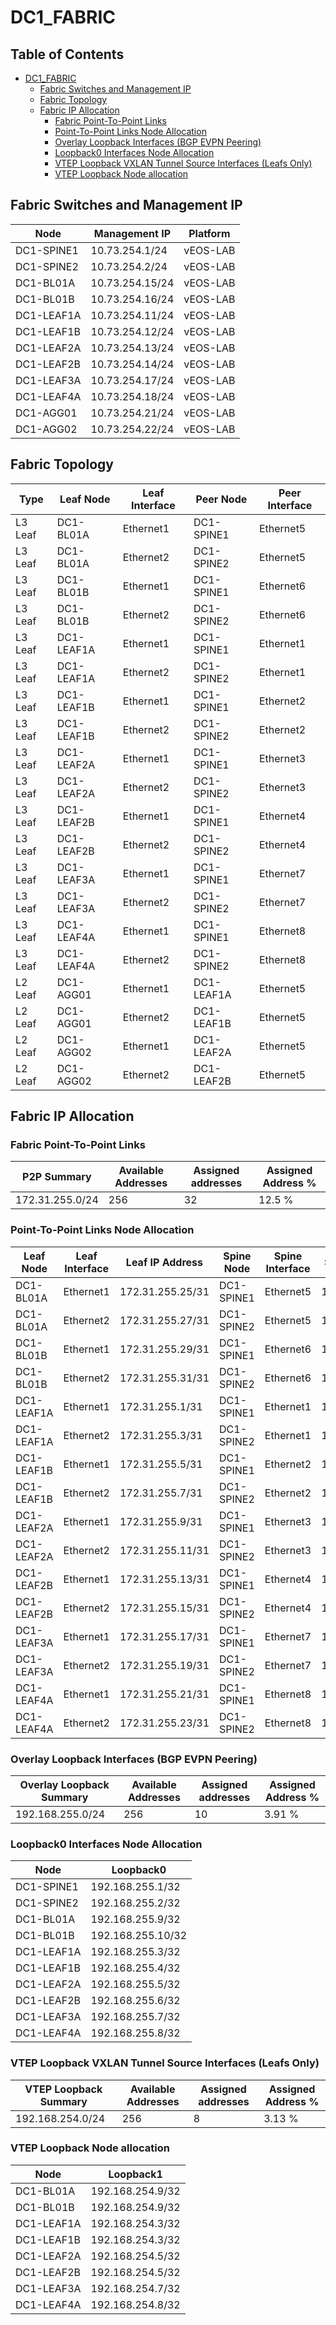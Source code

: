 # DC1_FABRIC

## Table of Contents

- [DC1_FABRIC](#dc1fabric )
  - [Fabric Switches and Management IP](#fabric-switches-and-management-ip)
  - [Fabric Topology](#fabric-topology)
  - [Fabric IP Allocation](#fabric-ip-allocation)
    - [Fabric Point-To-Point Links](#fabric-point-to-point-links)
    - [Point-To-Point Links Node Allocation](#point-to-point-links-node-allocation)
    - [Overlay Loopback Interfaces (BGP EVPN Peering)](#overlay-loopback-interfaces-bgp-evpn-peering)
    - [Loopback0 Interfaces Node Allocation](#loopback0-interfaces-node-allocation)
    - [VTEP Loopback VXLAN Tunnel Source Interfaces (Leafs Only)](#vtep-loopback-vxlan-tunnel-source-interfaces-leafs-only)
    - [VTEP Loopback Node allocation](#vtep-loopback-node-allocation)

## Fabric Switches and Management IP

| Node | Management IP | Platform |
| ---- | ------------- | -------- |
| DC1-SPINE1 | 10.73.254.1/24 | vEOS-LAB |
| DC1-SPINE2 | 10.73.254.2/24 | vEOS-LAB |
| DC1-BL01A | 10.73.254.15/24 | vEOS-LAB |
| DC1-BL01B | 10.73.254.16/24 | vEOS-LAB |
| DC1-LEAF1A | 10.73.254.11/24 | vEOS-LAB |
| DC1-LEAF1B | 10.73.254.12/24 | vEOS-LAB |
| DC1-LEAF2A | 10.73.254.13/24 | vEOS-LAB |
| DC1-LEAF2B | 10.73.254.14/24 | vEOS-LAB |
| DC1-LEAF3A | 10.73.254.17/24 | vEOS-LAB |
| DC1-LEAF4A | 10.73.254.18/24 | vEOS-LAB |
| DC1-AGG01 | 10.73.254.21/24 | vEOS-LAB |
| DC1-AGG02 | 10.73.254.22/24 | vEOS-LAB |

## Fabric Topology

| Type | Leaf Node | Leaf Interface | Peer Node | Peer Interface |
| ---- | --------- | -------------- | --------- | -------------- |
| L3 Leaf | DC1-BL01A | Ethernet1 | DC1-SPINE1 | Ethernet5 |
| L3 Leaf | DC1-BL01A | Ethernet2 | DC1-SPINE2 | Ethernet5 |
| L3 Leaf | DC1-BL01B | Ethernet1 | DC1-SPINE1 | Ethernet6 |
| L3 Leaf | DC1-BL01B | Ethernet2 | DC1-SPINE2 | Ethernet6 |
| L3 Leaf | DC1-LEAF1A | Ethernet1 | DC1-SPINE1 | Ethernet1 |
| L3 Leaf | DC1-LEAF1A | Ethernet2 | DC1-SPINE2 | Ethernet1 |
| L3 Leaf | DC1-LEAF1B | Ethernet1 | DC1-SPINE1 | Ethernet2 |
| L3 Leaf | DC1-LEAF1B | Ethernet2 | DC1-SPINE2 | Ethernet2 |
| L3 Leaf | DC1-LEAF2A | Ethernet1 | DC1-SPINE1 | Ethernet3 |
| L3 Leaf | DC1-LEAF2A | Ethernet2 | DC1-SPINE2 | Ethernet3 |
| L3 Leaf | DC1-LEAF2B | Ethernet1 | DC1-SPINE1 | Ethernet4 |
| L3 Leaf | DC1-LEAF2B | Ethernet2 | DC1-SPINE2 | Ethernet4 |
| L3 Leaf | DC1-LEAF3A | Ethernet1 | DC1-SPINE1 | Ethernet7 |
| L3 Leaf | DC1-LEAF3A | Ethernet2 | DC1-SPINE2 | Ethernet7 |
| L3 Leaf | DC1-LEAF4A | Ethernet1 | DC1-SPINE1 | Ethernet8 |
| L3 Leaf | DC1-LEAF4A | Ethernet2 | DC1-SPINE2 | Ethernet8 |
| L2 Leaf | DC1-AGG01 | Ethernet1 | DC1-LEAF1A | Ethernet5 |
| L2 Leaf | DC1-AGG01 | Ethernet2 | DC1-LEAF1B | Ethernet5 |
| L2 Leaf | DC1-AGG02 | Ethernet1 | DC1-LEAF2A | Ethernet5 |
| L2 Leaf | DC1-AGG02 | Ethernet2 | DC1-LEAF2B | Ethernet5 |

## Fabric IP Allocation

### Fabric Point-To-Point Links

| P2P Summary | Available Addresses | Assigned addresses | Assigned Address % |
| ----------- | ------------------- | ------------------ | ------------------ |
| 172.31.255.0/24 | 256 | 32 | 12.5 % |

### Point-To-Point Links Node Allocation

| Leaf Node | Leaf Interface | Leaf IP Address | Spine Node | Spine Interface | Spine IP Address |
| --------- | -------------- | --------------- | ---------- | --------------- | ---------------- |
| DC1-BL01A | Ethernet1 | 172.31.255.25/31 | DC1-SPINE1 | Ethernet5 | 172.31.255.24/31 |
| DC1-BL01A | Ethernet2 | 172.31.255.27/31 | DC1-SPINE2 | Ethernet5 | 172.31.255.26/31 |
| DC1-BL01B | Ethernet1 | 172.31.255.29/31 | DC1-SPINE1 | Ethernet6 | 172.31.255.28/31 |
| DC1-BL01B | Ethernet2 | 172.31.255.31/31 | DC1-SPINE2 | Ethernet6 | 172.31.255.30/31 |
| DC1-LEAF1A | Ethernet1 | 172.31.255.1/31 | DC1-SPINE1 | Ethernet1 | 172.31.255.0/31 |
| DC1-LEAF1A | Ethernet2 | 172.31.255.3/31 | DC1-SPINE2 | Ethernet1 | 172.31.255.2/31 |
| DC1-LEAF1B | Ethernet1 | 172.31.255.5/31 | DC1-SPINE1 | Ethernet2 | 172.31.255.4/31 |
| DC1-LEAF1B | Ethernet2 | 172.31.255.7/31 | DC1-SPINE2 | Ethernet2 | 172.31.255.6/31 |
| DC1-LEAF2A | Ethernet1 | 172.31.255.9/31 | DC1-SPINE1 | Ethernet3 | 172.31.255.8/31 |
| DC1-LEAF2A | Ethernet2 | 172.31.255.11/31 | DC1-SPINE2 | Ethernet3 | 172.31.255.10/31 |
| DC1-LEAF2B | Ethernet1 | 172.31.255.13/31 | DC1-SPINE1 | Ethernet4 | 172.31.255.12/31 |
| DC1-LEAF2B | Ethernet2 | 172.31.255.15/31 | DC1-SPINE2 | Ethernet4 | 172.31.255.14/31 |
| DC1-LEAF3A | Ethernet1 | 172.31.255.17/31 | DC1-SPINE1 | Ethernet7 | 172.31.255.16/31 |
| DC1-LEAF3A | Ethernet2 | 172.31.255.19/31 | DC1-SPINE2 | Ethernet7 | 172.31.255.18/31 |
| DC1-LEAF4A | Ethernet1 | 172.31.255.21/31 | DC1-SPINE1 | Ethernet8 | 172.31.255.20/31 |
| DC1-LEAF4A | Ethernet2 | 172.31.255.23/31 | DC1-SPINE2 | Ethernet8 | 172.31.255.22/31 |

### Overlay Loopback Interfaces (BGP EVPN Peering)

| Overlay Loopback Summary | Available Addresses | Assigned addresses | Assigned Address % |
| ------------------------ | ------------------- | ------------------ | ------------------ |
| 192.168.255.0/24 | 256 | 10 | 3.91 % |

### Loopback0 Interfaces Node Allocation

| Node | Loopback0 |
| ---- | --------- |
| DC1-SPINE1 | 192.168.255.1/32 |
| DC1-SPINE2 | 192.168.255.2/32 |
| DC1-BL01A | 192.168.255.9/32 |
| DC1-BL01B | 192.168.255.10/32 |
| DC1-LEAF1A | 192.168.255.3/32 |
| DC1-LEAF1B | 192.168.255.4/32 |
| DC1-LEAF2A | 192.168.255.5/32 |
| DC1-LEAF2B | 192.168.255.6/32 |
| DC1-LEAF3A | 192.168.255.7/32 |
| DC1-LEAF4A | 192.168.255.8/32 |

### VTEP Loopback VXLAN Tunnel Source Interfaces (Leafs Only)

| VTEP Loopback Summary | Available Addresses | Assigned addresses | Assigned Address % |
| --------------------- | ------------------- | ------------------ | ------------------ |
| 192.168.254.0/24 | 256 | 8 | 3.13 % |

### VTEP Loopback Node allocation

| Node | Loopback1 |
| ---- | --------- |
| DC1-BL01A | 192.168.254.9/32 |
| DC1-BL01B | 192.168.254.9/32 |
| DC1-LEAF1A | 192.168.254.3/32 |
| DC1-LEAF1B | 192.168.254.3/32 |
| DC1-LEAF2A | 192.168.254.5/32 |
| DC1-LEAF2B | 192.168.254.5/32 |
| DC1-LEAF3A | 192.168.254.7/32 |
| DC1-LEAF4A | 192.168.254.8/32 |
